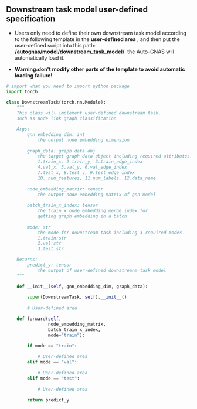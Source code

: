 ## Downstream task model user-defined specification

- Users only need to define their own downstream task model according to the following template in the **user-defined area** , and then put the user-defined script into this path: **/autognas/model/downstream_task_model/**. the Auto-GNAS will automatically load it. 

- **Warning:don't modify other parts of the template to avoid automatic loading failure!**

```python
# import what you need to import python package
import torch

class DownstreamTask(torch.nn.Module):
    """
    This class will implement user-defined downstream task,
    such as node link graph classification

    Args:
        gnn_embedding_dim: int
            the output node embedding dimension
        
        graph_data: graph data obj
            the target graph data object including required attributes:
            1.train_x, 2.train_y, 3.train_edge_index
            4.val_x, 5.val_y, 6.val_edge_index
            7.test_x, 8.test_y, 9.test_edge_index
            10. num_features, 11.num_labels, 12.data_name
        
        node_embedding_matrix: tensor
            the output node embedding matrix of gnn model
        
        batch_train_x_index: tensor
            the train_x node embedding merge index for
            getting graph embedding in a batch 
        
        mode: str
            the mode for downstream task including 3 required modes
            1.train:str
            2.val:str
            3.test:str

    Returns:
        predict_y: tensor
            the output of user-defined downstreanm task model
    """

    def __init__(self, gnn_embedding_dim, graph_data):
        
        super(DownstreamTask, self).__init__()
        
        # User-defined area

    def forward(self,
                node_embedding_matrix,
                batch_train_x_index,
                mode="train"):

        if mode == "train":
            
            # User-defined area
        elif mode == "val":
            
            # User-defined area
        elif mode == "test":
            
            # User-defined area
            
        return predict_y
```
